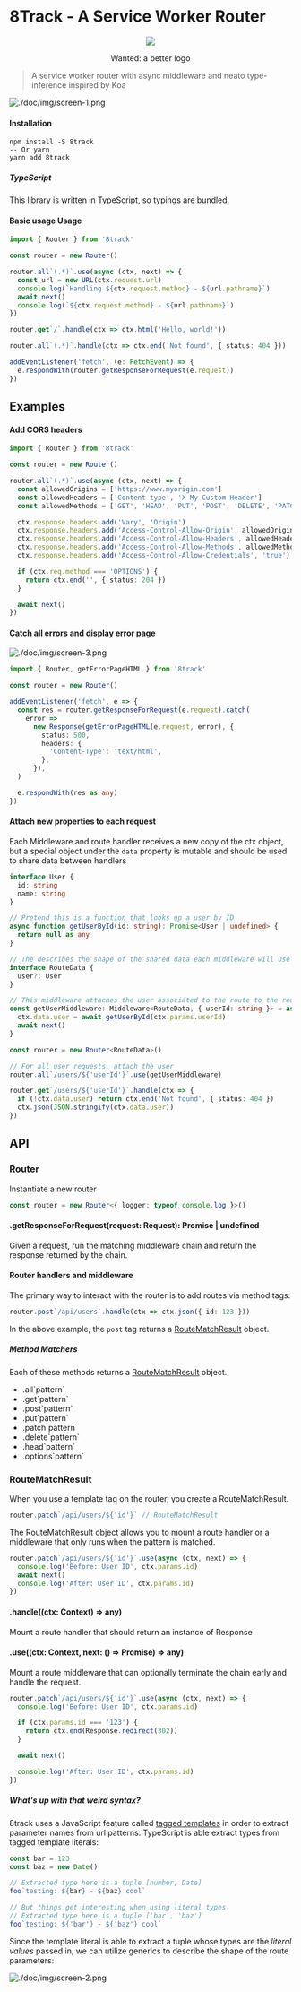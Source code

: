 # 8Track - A Service Worker Router

<p align="center"><img src="./doc/img/logo.svg"></p>
<p align="center">Wanted: a better logo</p>

> A service worker router with async middleware and neato type-inference inspired by Koa

![./doc/img/screen-1.png](./doc/img/screen-1.png)

#### Installation

```
npm install -S 8track
-- Or yarn
yarn add 8track
```

##### TypeScript

This library is written in TypeScript, so typings are bundled.

#### Basic usage Usage

```typescript
import { Router } from '8track'

const router = new Router()

router.all`(.*)`.use(async (ctx, next) => {
  const url = new URL(ctx.request.url)
  console.log(`Handling ${ctx.request.method} - ${url.pathname}`)
  await next()
  console.log(`${ctx.request.method} - ${url.pathname}`)
})

router.get`/`.handle(ctx => ctx.html('Hello, world!'))

router.all`(.*)`.handle(ctx => ctx.end('Not found', { status: 404 }))

addEventListener('fetch', (e: FetchEvent) => {
  e.respondWith(router.getResponseForRequest(e.request))
})
```

## Examples

#### Add CORS headers

```typescript
import { Router } from '8track'

const router = new Router()

router.all`(.*)`.use(async (ctx, next) => {
  const allowedOrigins = ['https://www.myorigin.com']
  const allowedHeaders = ['Content-type', 'X-My-Custom-Header']
  const allowedMethods = ['GET', 'HEAD', 'PUT', 'POST', 'DELETE', 'PATCH']

  ctx.response.headers.add('Vary', 'Origin')
  ctx.response.headers.add('Access-Control-Allow-Origin', allowedOrigins.join(',))
  ctx.response.headers.add('Access-Control-Allow-Headers', allowedHeaders.join(','))
  ctx.response.headers.add('Access-Control-Allow-Methods', allowedMethods.join(','))
  ctx.response.headers.add('Access-Control-Allow-Credentials', 'true')

  if (ctx.req.method === 'OPTIONS') {
    return ctx.end('', { status: 204 })
  }

  await next()
})
```

#### Catch all errors and display error page

![./doc/img/screen-3.png](./doc/img/screen-3.png)

```typescript
import { Router, getErrorPageHTML } from '8track'

const router = new Router()

addEventListener('fetch', e => {
  const res = router.getResponseForRequest(e.request).catch(
    error =>
      new Response(getErrorPageHTML(e.request, error), {
        status: 500,
        headers: {
          'Content-Type': 'text/html',
        },
      }),
  )

  e.respondWith(res as any)
})
```

#### Attach new properties to each request

Each Middleware and route handler receives a new copy of the ctx object, but a special object under the `data` property is mutable and should be used to share data between handlers

```typescript
interface User {
  id: string
  name: string
}

// Pretend this is a function that looks up a user by ID
async function getUserById(id: string): Promise<User | undefined> {
  return null as any
}

// The describes the shape of the shared data each middleware will use
interface RouteData {
  user?: User
}

// This middleware attaches the user associated to the route to the request
const getUserMiddleware: Middleware<RouteData, { userId: string }> = async (ctx, next) => {
  ctx.data.user = await getUserById(ctx.params.userId)
  await next()
}

const router = new Router<RouteData>()

// For all user requests, attach the user
router.all`/users/${'userId'}`.use(getUserMiddleware)

router.get`/users/${'userId'}`.handle(ctx => {
  if (!ctx.data.user) return ctx.end('Not found', { status: 404 })
  ctx.json(JSON.stringify(ctx.data.user))
})
```

## API

### Router<RouteData>

Instantiate a new router

```typescript
const router = new Router<{ logger: typeof console.log }>()
```

#### .getResponseForRequest(request: Request): Promise<Response> | undefined

Given a request, run the matching middleware chain and return the response returned by the chain.

#### Router handlers and middleware

The primary way to interact with the router is to add routes via method tags:

```typescript
router.post`/api/users`.handle(ctx => ctx.json({ id: 123 }))
```

In the above example, the `post` tag returns a [RouteMatchResult](#routematchresult) object.

##### Method Matchers

Each of these methods returns a [RouteMatchResult](#routematchresult) object.

- .all\`pattern\`
- .get\`pattern\`
- .post\`pattern\`
- .put\`pattern\`
- .patch\`pattern\`
- .delete\`pattern\`
- .head\`pattern\`
- .options\`pattern\`

### RouteMatchResult

When you use a template tag on the router, you create a RouteMatchResult.

```typescript
router.patch`/api/users/${'id'}` // RouteMatchResult
```

The RouteMatchResult object allows you to mount a route handler or a middleware that only runs when the pattern is matched.

```typescript
router.patch`/api/users/${'id'}`.use(async (ctx, next) => {
  console.log('Before: User ID', ctx.params.id)
  await next()
  console.log('After: User ID', ctx.params.id)
})
```

#### .handle((ctx: Context) => any)

Mount a route handler that should return an instance of Response

#### .use((ctx: Context, next: () => Promise<void>) => any)

Mount a route middleware that can optionally terminate the chain early and handle the request.

```typescript
router.patch`/api/users/${'id'}`.use(async (ctx, next) => {
  console.log('Before: User ID', ctx.params.id)

  if (ctx.params.id === '123') {
    return ctx.end(Response.redirect(302))
  }

  await next()

  console.log('After: User ID', ctx.params.id)
})
```

##### What's up with that weird syntax?

8track uses a JavaScript feature called [tagged templates](https://developer.mozilla.org/en-US/docs/Web/JavaScript/Reference/Template_literals#Tagged_templates) in order to extract parameter names from url patterns. TypeScript is able extract types from tagged template literals:

```typescript
const bar = 123
const baz = new Date()

// Extracted type here is a tuple [number, Date]
foo`testing: ${bar} - ${baz} cool`

// But things get interesting when using literal types
// Extracted type here is a tuple ['bar', 'baz']
foo`testing: ${'bar'} - ${'baz'} cool`
```

Since the template literal is able to extract a tuple whose types are the _literal values_ passed in, we can utilize generics to describe the shape of the route parameters:

![./doc/img/screen-2.png](./doc/img/screen-2.png)
